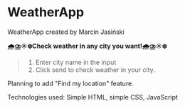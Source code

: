 # WeatherApp

WeatherApp created by Marcin Jasiński

 <b>🌧️⛈️☀️❄️Check weather in any city you want!🌧️⛈️☀️❄️</b>

> 1. Enter city name in the input
> 2. Click send to check weather in your city. 

Planning to add "Find my location" feature. 


Technologies used:
Simple HTML, simple CSS, JavaScript
